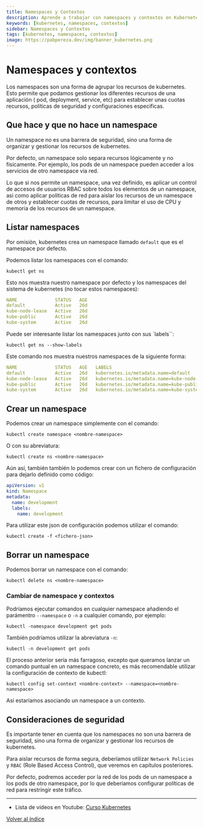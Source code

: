```yaml
---
title: Namespaces y Contextos
description: Aprende a trabajar con namespaces y contextos en Kubernetes para organizar y aislar recursos.
keywords: [kubernetes, namespaces, contextos]
sidebar: Namespaces y Contextos
tags: [kubernetes, namespaces, contextos]
image: https://pabpereza.dev/img/banner_kubernetes.png
---
```



# Namespaces y contextos
Los namespaces son una forma de agrupar  los recursos de kubernetes. Esto permite que podamos gestionar los diferentes recursos de una aplicación ( pod, deployment, service, etc) para establecer unas cuotas recursos, políticas de seguridad y configuraciones específicas.

## Que hace y que no hace un namespace
Un namespace no es una barrera de seguridad, sino una forma de organizar y gestionar los recursos de kubernetes.

Por defecto, un namespace solo separa recursos lógicamente y no físicamente. Por ejemplo, los pods de un namespace pueden acceder a los servicios de otro namespace via red.

Lo que si nos permite un namespace, una vez definido, es aplicar un control de accesos de usuarios RBAC sobre todos los elementos de un namespace, asi como aplicar políticas de red para aislar los recursos de un namespace de otros y establecer cuotas de recursos, para limitar el uso de CPU y memoria de los recursos de un namespace.


## Listar namespaces
Por omisión, kubernetes crea un namespace llamado `default` que es el namespace por defecto. 

Podemos listar los namespaces con el comando:
```shell
kubectl get ns
```

Esto nos muestra nuestro namespace por defecto y los namespaces del sistema de kubernetes (no tocar estos namespaces):
```yaml
NAME              STATUS   AGE
default           Active   26d
kube-node-lease   Active   26d
kube-public       Active   26d
kube-system       Active   26d
```

Puede ser interesante listar los namespaces junto con sus `labels``:
```shell
kubectl get ns --show-labels
```

Este comando nos muestra nuestros namespaces de la siguiente forma:
```yaml
NAME              STATUS   AGE   LABELS
default           Active   26d   kubernetes.io/metadata.name=default
kube-node-lease   Active   26d   kubernetes.io/metadata.name=kube-node-lease
kube-public       Active   26d   kubernetes.io/metadata.name=kube-public
kube-system       Active   26d   kubernetes.io/metadata.name=kube-system
```

## Crear un namespace
Podemos crear un namespace simplemente con el comando:
```shell
kubectl create namespace <nombre-namespace>
```

O con su abreviatura:
```shell
kubectl create ns <nombre-namespace>
```

Aún así, también también lo podemos crear con un fichero de configuración para dejarlo definido como código:
```yaml
apiVersion: v1
kind: Namespace
metadata:
  name: development
  labels:
    name: development
```

Para utilizar este json de configuración podemos utilizar el comando:
```shell
kubectl create -f <fichero-json>
```


## Borrar un namespace
Podemos borrar un namespace con el comando:
```shell
kubectl delete ns <nombre-namespace>
```



### Cambiar de namespace y contextos
Podríamos ejecutar comandos en cualquier namespace añadiendo el parámentro `--namespace` o `-n` a cualquier comando, por ejemplo:
```shell
kubectl -namespace development get pods 
```

También podríamos utilizar la abreviatura `-n`:
```shell
kubectl -n development get pods
```

El proceso anterior sería más farragoso, excepto que queramos lanzar un comando puntual en un namespace concreto, es más recomendable utilizar la configuración de contexto de kubectl:
```shell
kubectl config set-context <nombre-context> --namespace=<nombre-namespace>
```
Así estaríamos asociando un namespace a un contexto. 


## Consideraciones de seguridad
Es importante tener en cuenta que los namespaces no son una barrera de seguridad, sino una forma de organizar y gestionar los recursos de kubernetes.

Para aislar recursos de forma segura, deberíamos utilizar `Network Policies` y `RBAC` (Role Based Access Control), que veremos en capítulos posteriores.

Por defecto, podremos acceder por la red de los pods de un namespace a los pods de otro namespace, por lo que deberíamos configurar políticas de red para restringir este tráfico.


---
* Lista de vídeos en Youtube: [Curso Kubernetes](https://www.youtube.com/playlist?list=PLQhxXeq1oc2k9MFcKxqXy5GV4yy7wqSma)

[Volver al índice](README.md#índice)